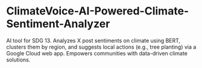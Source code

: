 # ClimateVoice-AI-Powered-Climate-Sentiment-Analyzer
AI tool for SDG 13. Analyzes X post sentiments on climate using BERT, clusters them by region, and suggests local actions (e.g., tree planting) via a Google Cloud web app. Empowers communities with data-driven climate solutions.
